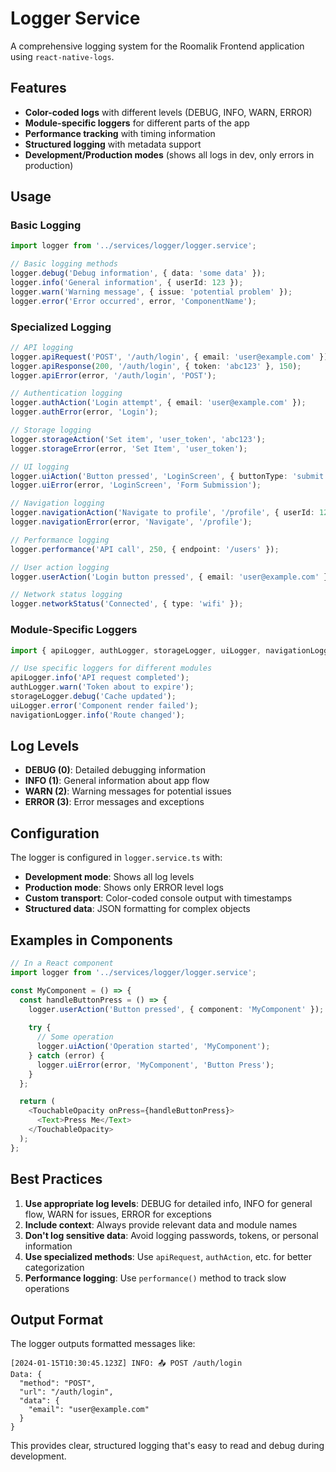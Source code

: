 # Logger Service

A comprehensive logging system for the Roomalik Frontend application using `react-native-logs`.

## Features

- **Color-coded logs** with different levels (DEBUG, INFO, WARN, ERROR)
- **Module-specific loggers** for different parts of the app
- **Performance tracking** with timing information
- **Structured logging** with metadata support
- **Development/Production modes** (shows all logs in dev, only errors in production)

## Usage

### Basic Logging

```typescript
import logger from '../services/logger/logger.service';

// Basic logging methods
logger.debug('Debug information', { data: 'some data' });
logger.info('General information', { userId: 123 });
logger.warn('Warning message', { issue: 'potential problem' });
logger.error('Error occurred', error, 'ComponentName');
```

### Specialized Logging

```typescript
// API logging
logger.apiRequest('POST', '/auth/login', { email: 'user@example.com' });
logger.apiResponse(200, '/auth/login', { token: 'abc123' }, 150);
logger.apiError(error, '/auth/login', 'POST');

// Authentication logging
logger.authAction('Login attempt', { email: 'user@example.com' });
logger.authError(error, 'Login');

// Storage logging
logger.storageAction('Set item', 'user_token', 'abc123');
logger.storageError(error, 'Set Item', 'user_token');

// UI logging
logger.uiAction('Button pressed', 'LoginScreen', { buttonType: 'submit' });
logger.uiError(error, 'LoginScreen', 'Form Submission');

// Navigation logging
logger.navigationAction('Navigate to profile', '/profile', { userId: 123 });
logger.navigationError(error, 'Navigate', '/profile');

// Performance logging
logger.performance('API call', 250, { endpoint: '/users' });

// User action logging
logger.userAction('Login button pressed', { email: 'user@example.com' });

// Network status logging
logger.networkStatus('Connected', { type: 'wifi' });
```

### Module-Specific Loggers

```typescript
import { apiLogger, authLogger, storageLogger, uiLogger, navigationLogger } from '../services/logger/logger.service';

// Use specific loggers for different modules
apiLogger.info('API request completed');
authLogger.warn('Token about to expire');
storageLogger.debug('Cache updated');
uiLogger.error('Component render failed');
navigationLogger.info('Route changed');
```

## Log Levels

- **DEBUG (0)**: Detailed debugging information
- **INFO (1)**: General information about app flow
- **WARN (2)**: Warning messages for potential issues
- **ERROR (3)**: Error messages and exceptions

## Configuration

The logger is configured in `logger.service.ts` with:

- **Development mode**: Shows all log levels
- **Production mode**: Shows only ERROR level logs
- **Custom transport**: Color-coded console output with timestamps
- **Structured data**: JSON formatting for complex objects

## Examples in Components

```typescript
// In a React component
import logger from '../services/logger/logger.service';

const MyComponent = () => {
  const handleButtonPress = () => {
    logger.userAction('Button pressed', { component: 'MyComponent' });
    
    try {
      // Some operation
      logger.uiAction('Operation started', 'MyComponent');
    } catch (error) {
      logger.uiError(error, 'MyComponent', 'Button Press');
    }
  };

  return (
    <TouchableOpacity onPress={handleButtonPress}>
      <Text>Press Me</Text>
    </TouchableOpacity>
  );
};
```

## Best Practices

1. **Use appropriate log levels**: DEBUG for detailed info, INFO for general flow, WARN for issues, ERROR for exceptions
2. **Include context**: Always provide relevant data and module names
3. **Don't log sensitive data**: Avoid logging passwords, tokens, or personal information
4. **Use specialized methods**: Use `apiRequest`, `authAction`, etc. for better categorization
5. **Performance logging**: Use `performance()` method to track slow operations

## Output Format

The logger outputs formatted messages like:

```
[2024-01-15T10:30:45.123Z] INFO: 📤 POST /auth/login
Data: {
  "method": "POST",
  "url": "/auth/login",
  "data": {
    "email": "user@example.com"
  }
}
```

This provides clear, structured logging that's easy to read and debug during development.
